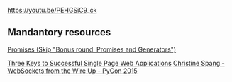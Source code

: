 https://youtu.be/PEHGSiC9_ck

## Mandantory resources 
[Promises (Skip "Bonus round: Promises and Generators")](http://www.html5rocks.com/en/tutorials/es6/promises/)

[Three Keys to Successful Single Page Web Applications](https://youtu.be/46Bu9ms9mBg)
[Christine Spang - WebSockets from the Wire Up - PyCon 2015](https://youtu.be/u5QT3luWx7w)


